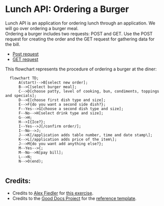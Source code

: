 # Lunch API: Ordering a Burger
Lunch API is an application for ordering lunch through an application. We will go over ordering a burger meal.   
Ordering a burger includes two requests: POST and GET. Use the POST request for creating the order and the GET request for gathering data for the bill.
- [Post request](post.md)
- [GET request](get.md)  

 
This flowchart represents the procedure of ordering a burger at the diner:

```mermaid
  flowchart TD;
      A(start)-->B[select new order];
      B-->C[select burger meal];
      C-->D[choose patty, level of cooking, bun, condiments, toppings and specials]; 
      D-->E[choose first dish type and size];
      E-->F{do you want a second side dish?};
      F--Yes-->G[choose a second dish type and size];
      F--No-->H[select drink type and size];
      G-->H;
      H-->I{Ice?};
      I--Yes-->J[/confirm order/];
      I--No-->J;
      J-->K[/application adds table number, time and date stamp\];
      K-->L[/application adds price of the item\];
      J-->M{do you want add anything else?};
      M--Yes-->C;
      M--No-->N[pay bill];
      L-->N;
      N-->O(end);
      
```
## Credits:
- Credits to [Alex Fiedler](linkedin.com/in/alexfiedler) for [this exercise](https://docs.google.com/document/d/11uNd8m5EorsLjGV84CjiJehiM8PxT2pdNbDFOnP3cDI/edit#).
- Credits to the [Good Docs Project](https://thegooddocsproject.dev/) for the [reference template](https://github.com/thegooddocsproject/templates/edit/master/api-reference/api-reference.md).
